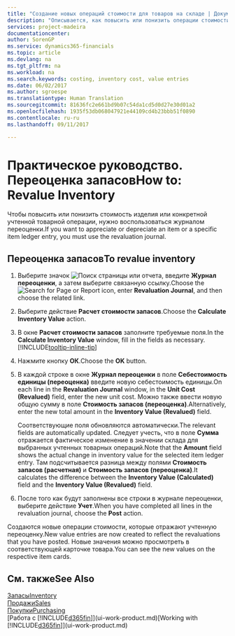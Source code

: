 ```yaml
---
title: "Создание новых операций стоимости для товаров на складе | Документы Майкрософт"
description: "Описывается, как повысить или понизить операции стоимости одного или нескольких товаров в запасах путем учета текущей вычисленной стоимости."
services: project-madeira
documentationcenter: 
author: SorenGP
ms.service: dynamics365-financials
ms.topic: article
ms.devlang: na
ms.tgt_pltfrm: na
ms.workload: na
ms.search.keywords: costing, inventory cost, value entries
ms.date: 06/02/2017
ms.author: sgroespe
ms.translationtype: Human Translation
ms.sourcegitcommit: 81636fc2e661bd9b07c54da1cd5d0d27e30d01a2
ms.openlocfilehash: 1935f53db068047921e44109cd4b23bbb51f0890
ms.contentlocale: ru-ru
ms.lasthandoff: 09/11/2017

---
```

# <a name="how-to-revalue-inventory"></a><span data-ttu-id="e991c-103">Практическое руководство. Переоценка запасов</span><span class="sxs-lookup"><span data-stu-id="e991c-103">How to: Revalue Inventory</span></span>
<span data-ttu-id="e991c-104">Чтобы повысить или понизить стоимость изделия или конкретной учтенной товарной операции, нужно воспользоваться журналом переоценки.</span><span class="sxs-lookup"><span data-stu-id="e991c-104">If you want to appreciate or depreciate an item or a specific item ledger entry, you must use the revaluation journal.</span></span>

## <a name="to-revalue-inventory"></a><span data-ttu-id="e991c-105">Переоценка запасов</span><span class="sxs-lookup"><span data-stu-id="e991c-105">To revalue inventory</span></span>
1. <span data-ttu-id="e991c-106">Выберите значок ![Поиск страницы или отчета](media/ui-search/search_small.png "Значок поиска страницы или отчета"), введите **Журнал переоценки**, а затем выберите связанную ссылку.</span><span class="sxs-lookup"><span data-stu-id="e991c-106">Choose the ![Search for Page or Report](media/ui-search/search_small.png "Search for Page or Report icon") icon, enter **Revaluation Journal**, and then choose the related link.</span></span>
2. <span data-ttu-id="e991c-107">Выберите действие **Расчет стоимости запасов**.</span><span class="sxs-lookup"><span data-stu-id="e991c-107">Choose the **Calculate Inventory Value** action.</span></span>
3. <span data-ttu-id="e991c-108">В окне **Расчет стоимости запасов** заполните требуемые поля.</span><span class="sxs-lookup"><span data-stu-id="e991c-108">In the **Calculate Inventory Value** window, fill in the fields as necessary.</span></span> [!INCLUDE[tooltip-inline-tip](includes/tooltip-inline-tip_md.md)]
4. <span data-ttu-id="e991c-109">Нажмите кнопку **ОК**.</span><span class="sxs-lookup"><span data-stu-id="e991c-109">Choose the **OK** button.</span></span>
5. <span data-ttu-id="e991c-110">В каждой строке в окне **Журнал переоценки** в поле **Себестоимость единицы (переоценка)** введите новую себестоимость единицы.</span><span class="sxs-lookup"><span data-stu-id="e991c-110">On each line in the **Revaluation Journal** window, in the **Unit Cost (Revalued)** field, enter the new unit cost.</span></span> <span data-ttu-id="e991c-111">Можно также ввести новую общую сумму в поле **Стоимость запасов (переоценка)**.</span><span class="sxs-lookup"><span data-stu-id="e991c-111">Alternatively, enter the new total amount in the **Inventory Value (Revalued)** field.</span></span>

    <span data-ttu-id="e991c-112">Соответствующие поля обновляются автоматически.</span><span class="sxs-lookup"><span data-stu-id="e991c-112">The relevant fields are automatically updated.</span></span> <span data-ttu-id="e991c-113">Следует учесть, что в поле **Сумма** отражается фактическое изменение в значении склада для выбранных учтенных товарных операций.</span><span class="sxs-lookup"><span data-stu-id="e991c-113">Note that the **Amount** field shows the actual change in inventory value for the selected item ledger entry.</span></span> <span data-ttu-id="e991c-114">Там подсчитывается разница между полями **Стоимость запасов (расчетная)** и **Стоимость запасов (переоценка)**.</span><span class="sxs-lookup"><span data-stu-id="e991c-114">It calculates the difference between the **Inventory Value (Calculated)** field and the **Inventory Value (Revalued)** field.</span></span>
6. <span data-ttu-id="e991c-115">После того как будут заполнены все строки в журнале переоценки, выберите действие **Учет**.</span><span class="sxs-lookup"><span data-stu-id="e991c-115">When you have completed all lines in the revaluation journal, choose the **Post** action.</span></span>

<span data-ttu-id="e991c-116">Создаются новые операции стоимости, которые отражают учтенную переоценку.</span><span class="sxs-lookup"><span data-stu-id="e991c-116">New value entries are now created to reflect the revaluations that you have posted.</span></span> <span data-ttu-id="e991c-117">Новые значения можно просмотреть в соответствующей карточке товара.</span><span class="sxs-lookup"><span data-stu-id="e991c-117">You can see the new values on the respective item cards.</span></span>

## <a name="see-also"></a><span data-ttu-id="e991c-118">См. также</span><span class="sxs-lookup"><span data-stu-id="e991c-118">See Also</span></span>
[<span data-ttu-id="e991c-119">Запасы</span><span class="sxs-lookup"><span data-stu-id="e991c-119">Inventory</span></span>](inventory-manage-inventory.md)  
[<span data-ttu-id="e991c-120">Продажи</span><span class="sxs-lookup"><span data-stu-id="e991c-120">Sales</span></span>](sales-manage-sales.md)  
[<span data-ttu-id="e991c-121">Покупки</span><span class="sxs-lookup"><span data-stu-id="e991c-121">Purchasing</span></span>](purchasing-manage-purchasing.md)  
<span data-ttu-id="e991c-122">[Работа с [!INCLUDE[d365fin](includes/d365fin_md.md)]](ui-work-product.md)</span><span class="sxs-lookup"><span data-stu-id="e991c-122">[Working with [!INCLUDE[d365fin](includes/d365fin_md.md)]](ui-work-product.md)</span></span>

